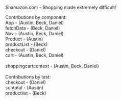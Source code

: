 Shamazon.com - Shopping made extremely difficult!



Contributions by component: <br >
App - (Austin, Beck, Daniel) <br />
fetchData - (Beck, Daniel) <br />
Nav - (Austin, Beck, Daniel) <br />
Product - (Austin) <br />
productList - (Beck) <br />
checkout - (Daniel) <br />
cart - (Austin, Beck, Daniel) <br />
<br />
shoppingcartcontext - (Austin, Beck, Daniel) <br />
<br />
Contributions by test: <br />
checkout - (Daniel) <br />
subtotal - (Austin) <br />
productlist - (Beck) <br />
